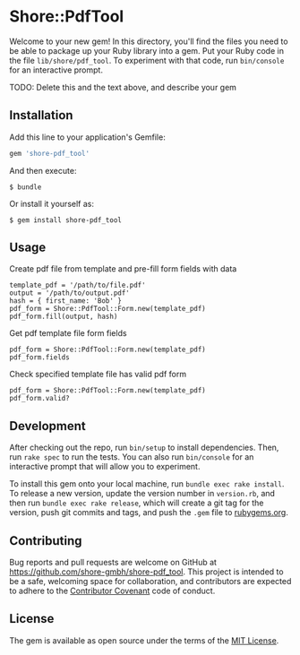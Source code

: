 # Shore::PdfTool

Welcome to your new gem! In this directory, you'll find the files you need to be able to package up your Ruby library into a gem. Put your Ruby code in the file `lib/shore/pdf_tool`. To experiment with that code, run `bin/console` for an interactive prompt.

TODO: Delete this and the text above, and describe your gem

## Installation

Add this line to your application's Gemfile:

```ruby
gem 'shore-pdf_tool'
```

And then execute:

    $ bundle

Or install it yourself as:

    $ gem install shore-pdf_tool

## Usage

Create pdf file from template and pre-fill form fields with data

    template_pdf = '/path/to/file.pdf'
    output = '/path/to/output.pdf'
    hash = { first_name: 'Bob' }
    pdf_form = Shore::PdfTool::Form.new(template_pdf)
    pdf_form.fill(output, hash)

Get pdf template file form fields

    pdf_form = Shore::PdfTool::Form.new(template_pdf)
    pdf_form.fields

Check specified template file has valid pdf form

    pdf_form = Shore::PdfTool::Form.new(template_pdf)
    pdf_form.valid?

## Development

After checking out the repo, run `bin/setup` to install dependencies. Then, run `rake spec` to run the tests. You can also run `bin/console` for an interactive prompt that will allow you to experiment.

To install this gem onto your local machine, run `bundle exec rake install`. To release a new version, update the version number in `version.rb`, and then run `bundle exec rake release`, which will create a git tag for the version, push git commits and tags, and push the `.gem` file to [rubygems.org](https://rubygems.org).

## Contributing

Bug reports and pull requests are welcome on GitHub at https://github.com/shore-gmbh/shore-pdf_tool. This project is intended to be a safe, welcoming space for collaboration, and contributors are expected to adhere to the [Contributor Covenant](contributor-covenant.org) code of conduct.


## License

The gem is available as open source under the terms of the [MIT License](http://opensource.org/licenses/MIT).


